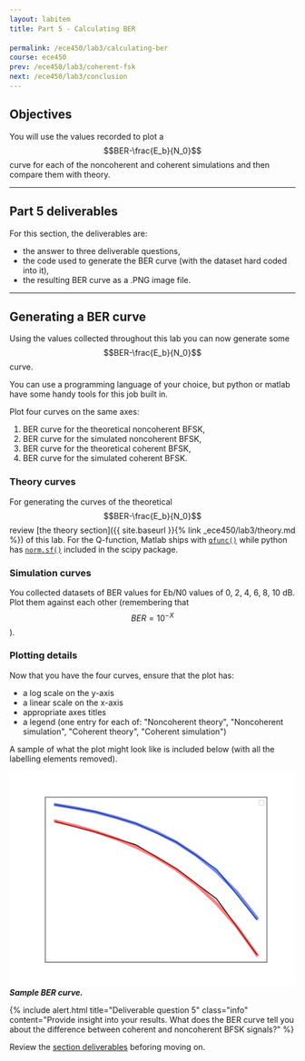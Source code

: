 ```yaml
---
layout: labitem
title: Part 5 - Calculating BER

permalink: /ece450/lab3/calculating-ber
course: ece450
prev: /ece450/lab3/coherent-fsk
next: /ece450/lab3/conclusion
---
```


## Objectives

You will use the values recorded to plot a $$BER-\frac{E_b}{N_0}$$ curve for each of the noncoherent and coherent simulations and then compare them with theory.

---

## Part 5 deliverables

For this section, the deliverables are:

- the answer to three deliverable questions,
- the code used to generate the BER curve (with the dataset hard coded into it),
- the resulting BER curve as a .PNG image file.

---

## Generating a BER curve

Using the values collected throughout this lab you can now generate some $$BER-\frac{E_b}{N_0}$$ curve.

You can use a programming language of your choice, but python or matlab have some handy tools for this job built in.

Plot four curves on the same axes:

1. BER curve for the theoretical noncoherent BFSK,
2. BER curve for the simulated noncoherent BFSK,
3. BER curve for the theoretical coherent BFSK,
4. BER curve for the simulated coherent BFSK.

### Theory curves

For generating the curves of the theoretical $$BER-\frac{E_b}{N_0}$$ review [the theory section]({{ site.baseurl }}{% link _ece450/lab3/theory.md %}) of this lab. For the Q-function, Matlab ships with [`qfunc()`](https://www.mathworks.com/help/comm/ref/qfunc.html) while python has [`norm.sf()`](https://docs.scipy.org/doc/scipy-0.19.1/reference/generated/scipy.stats.norm.html) included in the scipy package.

### Simulation curves

You collected datasets of BER values for Eb/N0 values of 0, 2, 4, 6, 8, 10 dB. Plot them against each other (remembering that $$BER=10^{-X}$$).

### Plotting details

Now that you have the four curves, ensure that the plot has:

- a log scale on the y-axis
- a linear scale on the x-axis
- appropriate axes titles
- a legend (one entry for each of: "Noncoherent theory", "Noncoherent simulation", "Coherent theory", "Coherent simulation")

A sample of what the plot might look like is included below (with all the labelling elements removed).

  ![BER-curve.png](figures/BER-curve.png)<br>
  __*Sample BER curve.*__

{% include alert.html title="Deliverable question 5" class="info" content="Provide insight into your results. What does the BER curve tell you about the difference between coherent and noncoherent BFSK signals?" %}

Review the [section deliverables](#part-5-deliverables) beforing moving on.
